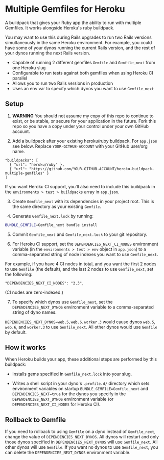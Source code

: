 # Multiple Gemfiles for Heroku

A buildpack that gives your Ruby app the ability to run with multiple Gemfiles. It works
alongside Heroku's ruby buildpack.

You may want to use this during Rails upgrades to run two Rails versions simultaneously in the
same Heroku environment. For example, you could have some of your dynos running the current Rails version, and the rest of your dynos running the next Rails version.

- Capable of running 2 different gemfiles `Gemfile` and `Gemfile_next` from one Heroku slug
- Configurable to run tests against both gemfiles when using Heroku CI parallel
- Allows you to run two Rails versions in production
- Uses an env var to specify which dynos you want to use `Gemfile_next`

## Setup

1. **WARNING** You should not assume my copy of this repo to continue to exist, or be stable, or secure for your application in the future. Fork this repo so you have a copy under your control under your own GitHub account.

2. Add a buildpack after your existing heroku/ruby buildpack. For `app.json` see below. Replace `YOUR-GITHUB-ACCOUNT` with your GitHub user/org name.

```
"buildpacks": [
  { "url": "heroku/ruby" },
  { "url": "https://github.com/YOUR-GITHUB-ACCOUNT/heroku-buildpack-multiple-gemfiles" }
]
```

If you want Heroku CI support, you'll also need to include this buildpack in the `environments > test > buildpacks` array in `app.json`.

3. Create `Gemfile_next` with its dependencies in your project root. This is the same directory as your existing `Gemfile`.

4. Generate `Gemfile_next.lock` by running:
```sh
BUNDLE_GEMFILE=Gemfile_next bundle install
```

5. Commit `Gemfile_next` and `Gemfile_next.lock` to your git repository.

6. For Heroku CI support, set the `DEPENDENCIES_NEXT_CI_NODES` environment variable (in the `environments > test > env` object in `app.json`) to a comma-separated string of node indexes you want to use `Gemfile_next`.

For example, if you have 4 CI nodes in total, and you want the first 2 nodes to use `Gemfile` (the default), and the last 2 nodes to use `Gemfile_next`, set the following:

```
"DEPENDENCIES_NEXT_CI_NODES": "2,3",
```

(CI nodes are zero-indexed.)

7. To specify which dynos use `Gemfile_next`, set the `DEPENDENCIES_NEXT_DYNOS` environment variable to a comma-separated string of dyno names.

`DEPENDENCIES_NEXT_DYNOS=web.5,web.6,worker.3` would cause dynos `web.5`, `web.6`, and `worker.3` to use `Gemfile_next`. All other dynos would use `Gemfile` by default.


## How it works

When Heroku builds your app, these additional steps are performed by this buildpack:

- Installs gems specified in `Gemfile_next.lock` into your slug.

- Writes a shell script in your dyno's `.profile.d/` directory which sets environment variables on startup `BUNDLE_GEMFILE=Gemfile_next` and `DEPENDENCIES_NEXT=true` for the dynos you specify in the `DEPENDENCIES_NEXT_DYNOS` environment variable (or `DEPENDENCIES_NEXT_CI_NODES` for Heroku CI).


## Rollback to Gemfile

If you need to rollback to using `Gemfile` on a dyno instead of `Gemfile_next`, change the value of `DEPENDENCIES_NEXT_DYNOS`. All dynos will restart and only those dynos specified in `DEPENDENCIES_NEXT_DYNOS` will use `Gemfile_next`. All other dynos will use `Gemfile`. If you want no dynos to use `Gemfile_next`, you can delete the `DEPENDENCIES_NEXT_DYNOS` environment variable.
